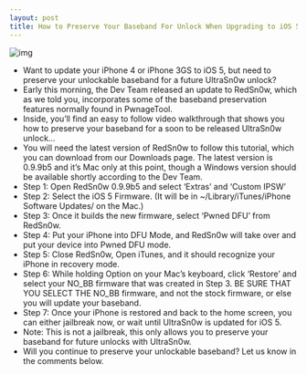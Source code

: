 ```yaml
---
layout: post
title: How to Preserve Your Baseband For Unlock When Upgrading to iOS 5
---
```

![img](http://media.idownloadblog.com/wp-content/uploads/2010/08/Unlocked-iPhone.jpg)
* Want to update your iPhone 4 or iPhone 3GS to iOS 5, but need to preserve your unlockable baseband for a future UltraSn0w unlock?
* Early this morning, the Dev Team released an update to RedSn0w, which as we told you, incorporates some of the baseband preservation features normally found in PwnageTool.
* Inside, you’ll find an easy to follow video walkthrough that shows you how to preserve your baseband for a soon to be released UltraSn0w unlock…
* You will need the latest version of RedSn0w to follow this tutorial, which you can download from our Downloads page. The latest version is 0.9.9b5 and it’s Mac only at this point, though a Windows version should be available shortly according to the Dev Team.
* Step 1: Open RedSn0w 0.9.9b5 and select ‘Extras’ and ‘Custom IPSW’
* Step 2: Select the iOS 5 Firmware. (It will be in ~/Library/iTunes/iPhone Software Updates/ on the Mac.)
* Step 3: Once it builds the new firmware, select ‘Pwned DFU’ from RedSn0w.
* Step 4: Put your iPhone into DFU Mode, and RedSn0w will take over and put your device into Pwned DFU mode.
* Step 5: Close RedSn0w, Open iTunes, and it should recognize your iPhone in recovery mode.
* Step 6: While holding Option on your Mac’s keyboard, click ‘Restore’ and select your NO_BB firmware that was created in Step 3. BE SURE THAT YOU SELECT THE NO_BB firmware, and not the stock firmware, or else you will update your baseband.
* Step 7: Once your iPhone is restored and back to the home screen, you can either jailbreak now, or wait until UltraSn0w is updated for iOS 5.
* Note: This is not a jailbreak, this only allows you to preserve your baseband for future unlocks with UltraSn0w.
* Will you continue to preserve your unlockable baseband? Let us know in the comments below.

